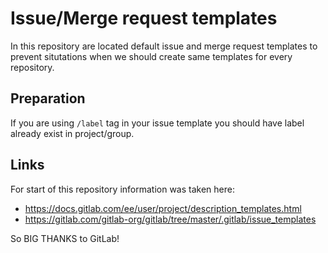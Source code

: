 # Issue/Merge request templates

In this repository are located default issue and merge request templates to
prevent situtations when we should create same templates for every repository.

## Preparation

If you are using `/label` tag in your issue template you should have label
already exist in project/group.

## Links

For start of this repository information was taken here:
- https://docs.gitlab.com/ee/user/project/description_templates.html
- https://gitlab.com/gitlab-org/gitlab/tree/master/.gitlab/issue_templates

So BIG THANKS to GitLab!
